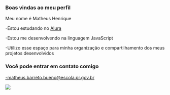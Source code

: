 ### Boas vindas ao meu perfil

Meu nome é Matheus Henrique

-Estou estudando no [Alura](https://www.alura.com.br)

-Estou me desenvolvendo na linguagem JavaScript

-Utilizo esse espaço para minha organização e compartilhamento dos meus projetos desenvolvidos 

### Você pode entrar em contato comigo 

-matheus.barreto.bueno@escola.pr.gov.br


![](https://i.pinimg.com/originals/31/97/b8/3197b8ba55563b0747921bbeb851c838.gif)
